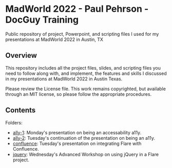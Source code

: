 # MadWorld 2022 - Paul Pehrson - DocGuy Training

Public repository of project, Powerpoint, and scripting files I used for my presentations at MadWorld 2022 in Austin, TX

## Overview

This repository includes all the project files, slides, and scripting files you need to follow along with, and implement, the features and skills I discussed in my presentations at MadWorld 2022 in Austin Texas.

Please review the License file. This work remains copyrighted, but available through an MIT license, so please follow the appropriate procedures.

## Contents

Folders:

- [ally-1](/ally-1/): Monday's presentation on being an accessability a11y.
- [ally-2](/ally-2/): Tuesday's continuation of the presentation on being an a11y.
- [confluence](/confluence/): Tuesday's presentation on integrating Flare with Confluence.
- [jquery](/jquery/): Wednesday's Advanced Workshop on using jQuery in a Flare project.

